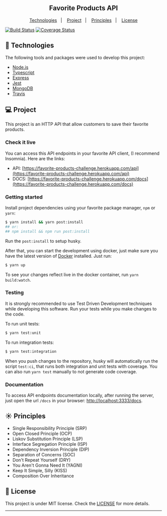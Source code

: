 <h2 align="center">
  Favorite Products API
</h2>

<p align="center">
  <a href="#rocket-technologies">Technologies</a>&nbsp;&nbsp;&nbsp;|&nbsp;&nbsp;&nbsp;
  <a href="#-project">Project</a>&nbsp;&nbsp;&nbsp;|&nbsp;&nbsp;&nbsp;
  <a href="#-principles">Principles</a>&nbsp;&nbsp;&nbsp;|&nbsp;&nbsp;&nbsp;
  <a href="#memo-license">License</a>
</p>

[![Build Status](https://travis-ci.com/bruno-lombardi/luiza-labs-challenge.svg?branch=master)](https://travis-ci.com/bruno-lombardi/luiza-labs-challenge)
[![Coverage Status](https://coveralls.io/repos/github/bruno-lombardi/luiza-labs-challenge/badge.svg?branch=master)](https://coveralls.io/github/bruno-lombardi/luiza-labs-challenge?branch=master)

## :rocket: Technologies

The following tools and packages were used to develop this project:

- [Node.js](https://nodejs.org/en)
- [Typescript](https://www.typescriptlang.org)
- [Express](https://expressjs.com)
- [Jest](https://jestjs.io)
- [MongoDB](https://www.mongodb.com)
- [Travis](https://travis-ci.org)

## 💻 Project

This project is an HTTP API that allow customers to save their favorite products.

### Check it live

You can access this API endpoints in your favorite API client, (I recommend Insomnia). Here are the links:

- API: [https://favorite-products-challenge.herokuapp.com/api](https://favorite-products-challenge.herokuapp.com/api)
- DOCS: [https://favorite-products-challenge.herokuapp.com/docs](https://favorite-products-challenge.herokuapp.com/docs)

### Getting started

Install project dependencies using your favorite package manager, `npm` or `yarn`:

```sh
$ yarn install && yarn post:install
## or:
## npm install && npm run post:install
```

Run the `post:install` to setup husky.

After that, you can start the development using docker, just make sure you have the latest version of [Docker](https://www.docker.com/products/docker-desktop) installed. Just run:

```sh
$ yarn up
```

To see your changes reflect live in the docker container, run `yarn build:watch`.

### Testing

It is strongly recommended to use Test Driven Development techniques while developing this software. Run your tests while you make changes to the code.

To run unit tests:

```sh
$ yarn test:unit
```

To run integration tests:

```sh
$ yarn test:integration
```

When you push changes to the repository, husky will automatically run the script `test:ci`, that runs both integration and unit tests with coverage.
You can also run `yarn test` manually to not generate code coverage.

### Documentation

To access API endpoints documentation locally, after running the server, just open the url `/docs` in your browser: [http://localhost:3333/docs](http://localhost:3333/docs).

## ☀️ Principles

- Single Responsibility Principle (SRP)
- Open Closed Principle (OCP)
- Liskov Substitution Principle (LSP)
- Interface Segregation Principle (ISP)
- Dependency Inversion Principle (DIP)
- Separation of Concerns (SOC)
- Don't Repeat Yourself (DRY)
- You Aren't Gonna Need It (YAGNI)
- Keep It Simple, Silly (KISS)
- Composition Over Inheritance

## :memo: License

This project is under MIT license. Check the [LICENSE](LICENSE.md) for more details.

---

